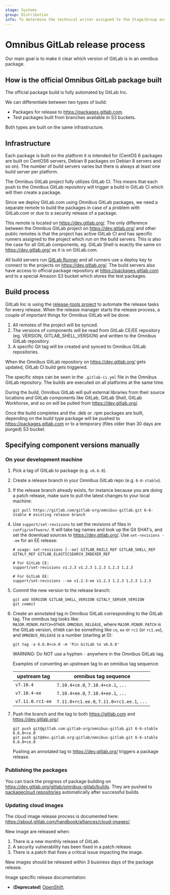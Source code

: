 ```yaml
---
stage: Systems
group: Distribution
info: To determine the technical writer assigned to the Stage/Group associated with this page, see https://about.gitlab.com/handbook/product/ux/technical-writing/#assignments
---
```


# Omnibus GitLab release process

Our main goal is to make it clear which version of GitLab is in an omnibus
package.

## How is the official Omnibus GitLab package built

The official package build is fully automated by GitLab Inc.

We can differentiate between two types of build:

- Packages for release to <https://packages.gitlab.com>.
- Test packages built from branches available in S3 buckets.

Both types are built on the same infrastructure.

## Infrastructure

Each package is built on the platform it is intended for (CentOS 6 packages are
built on CentOS6 servers, Debian 8 packages on Debian 8 servers and so on).
The number of build servers varies but there is always at least one build
server per platform.

The Omnibus GitLab project fully utilizes GitLab CI. This means that each push
to the Omnibus GitLab repository will trigger a build in GitLab CI which will
then create a package.

Since we deploy GitLab.com using Omnibus GitLab packages, we need a separate
remote to build the packages in case of a problem with GitLab.com or due to
a security release of a package.

This remote is located on <https://dev.gitlab.org/>. The only difference between the
Omnibus GitLab project on <https://dev.gitlab.org/> and other public remotes is that the
project has active GitLab CI and has specific runners assigned to the project
which run on the build servers. This is also the case for all GitLab components,
eg. GitLab Shell is exactly the same on <https://dev.gitlab.org/> as it is on GitLab.com.

All build servers run [GitLab Runner](https://gitlab.com/gitlab-org/gitlab-ci-multi-runner) and all runners use a deploy key
to connect to the projects on <https://dev.gitlab.org/>. The build servers also have
access to official package repository at <https://packages.gitlab.com> and to a special
Amazon S3 bucket which stores the test packages.

## Build process

GitLab Inc is using the [release-tools project](https://gitlab.com/gitlab-org/release-tools/tree/master) to automate the release tasks
for every release. When the release manager starts the release process, a couple
of important things for Omnibus GitLab will be done:

1. All remotes of the project will be synced.
1. The versions of components will be read from GitLab CE/EE repository
  (eg. VERSION, GITLAB_SHELL_VERSION) and written to the Omnibus GitLab repository.
1. A specific Git tag will be created and synced to Omnibus GitLab repositories.

When the Omnibus GitLab repository on <https://dev.gitlab.org/> gets updated, GitLab CI
build gets triggered.

The specific steps can be seen in the `.gitlab-ci.yml` file in the Omnibus GitLab
repository. The builds are executed on all platforms at the same time.

During the build, Omnibus GitLab will pull external libraries from their source
locations and GitLab components like GitLab, GitLab Shell, GitLab Workhorse, and
so on will be pulled from <https://dev.gitlab.org/>.

Once the build completes and the .deb or .rpm packages are built, depending on
the build type package will be pushed to <https://packages.gitlab.com> or to a temporary
(files older than 30 days are purged) S3 bucket.

## Specifying component versions manually

### On your development machine

1. Pick a tag of GitLab to package (e.g. `v6.6.0`).
1. Create a release branch in your Omnibus GitLab repo (e.g. `6-6-stable`).
1. If the release branch already exists, for instance because you are doing a
   patch release, make sure to pull the latest changes to your local machine:

   ```shell
   git pull https://gitlab.com/gitlab-org/omnibus-gitlab.git 6-6-stable # existing release branch
   ```

1. Use `support/set-revisions` to set the revisions of files in
   `config/software/`. It will take tag names and look up the Git SHA1's, and set
   the download sources to <https://dev.gitlab.org/>. Use `set-revisions --ee` for an EE
   release:

   ```shell
   # usage: set-revisions [--ee] GITLAB_RAILS_REF GITLAB_SHELL_REF GITALY_REF GITLAB_ELASTICSEARCH_INDEXER_REF

   # For GitLab CE:
   support/set-revisions v1.2.3 v1.2.3 1.2.3 1.2.3 1.2.3

   # For GitLab EE:
   support/set-revisions --ee v1.2.3-ee v1.2.3 1.2.3 1.2.3 1.2.3
   ```

1. Commit the new version to the release branch:

   ```shell
   git add VERSION GITLAB_SHELL_VERSION GITALY_SERVER_VERSION
   git commit
   ```

1. Create an annotated tag in Omnibus GitLab corresponding to the GitLab tag.
   The omnibus tag looks like: `MAJOR.MINOR.PATCH+OTHER.OMNIBUS_RELEASE`, where
   `MAJOR.MINOR.PATCH` is the GitLab version, `OTHER` can be something like `ce`,
   `ee` or `rc1` (or `rc1.ee`), and `OMNIBUS_RELEASE` is a number (starting at 0):

   ```shell
   git tag -a 6.6.0+ce.0 -m 'Pin GitLab to v6.6.0'
   ```

   WARNING:
   Do NOT use a hyphen `-` anywhere in the Omnibus GitLab tag.

   Examples of converting an upstream tag to an omnibus tag sequence:

   | upstream tag     | omnibus tag sequence                        |
   | ------------     | --------------------                        |
   | `v7.10.4`        | `7.10.4+ce.0`, `7.10.4+ce.1`, `...`         |
   | `v7.10.4-ee`     | `7.10.4+ee.0`, `7.10.4+ee.1`, `...`         |
   | `v7.11.0.rc1-ee` | `7.11.0+rc1.ee.0`, `7.11.0+rc1.ee.1`, `...` |

1. Push the branch and the tag to both <https://gitlab.com> and <https://dev.gitlab.org/>:

   ```shell
   git push git@gitlab.com:gitlab-org/omnibus-gitlab.git 6-6-stable 6.6.0+ce.0
   git push git@dev.gitlab.org:gitlab/omnibus-gitlab.git 6-6-stable 6.6.0+ce.0
   ```

   Pushing an annotated tag to <https://dev.gitlab.org/> triggers a package release.

### Publishing the packages

You can track the progress of package building on <https://dev.gitlab.org/gitlab/omnibus-gitlab/builds>.
They are pushed to [packagecloud repositories](https://packages.gitlab.com/gitlab/) automatically after
successful builds.

### Updating cloud images

The cloud image release process is documented here: <https://about.gitlab.com/handbook/alliances/cloud-images/>.

New image are released when:

1. There is a new monthly release of GitLab.
1. A security vulnerability has been fixed in a patch release.
1. There is a patch that fixes a critical issue impacting the image.

New images should be released within 3 business days of the package release.

Image specific release documentation:

- (**Deprecated**) [OpenShift](https://docs.gitlab.com/charts/development/release.html).
